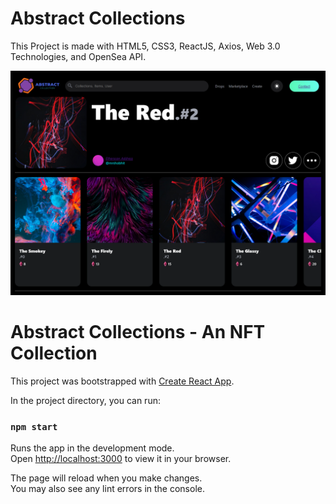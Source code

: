 # Abstract Collections

This Project is made with HTML5, CSS3, ReactJS, Axios, Web 3.0 Technologies, and OpenSea API.


![alt text](https://raw.githubusercontent.com/Shobhit1338/react-abstract-nft-collection/NFT/public/ss-new.png)


# Abstract Collections - An NFT Collection

This project was bootstrapped with [Create React App](https://github.com/facebook/create-react-app).

In the project directory, you can run:

### `npm start`

Runs the app in the development mode.\
Open [http://localhost:3000](http://localhost:3000) to view it in your browser.

The page will reload when you make changes.\
You may also see any lint errors in the console.
